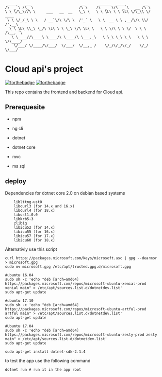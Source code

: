 ```
 ____    ___                       __      ______  ____         __             
/\  _`\ /\_ \                     /\ \    /\  _  \/\  _`\   __ /\ \            
\ \ \/\_\//\ \     ___   __  __   \_\ \   \ \ \L\ \ \ \L\ \/\_\\ \/      ____  
 \ \ \/_/_\ \ \   / __`\/\ \/\ \  /'_` \   \ \  __ \ \ ,__/\/\ \\/      /',__\ 
  \ \ \L\ \\_\ \_/\ \L\ \ \ \_\ \/\ \L\ \   \ \ \/\ \ \ \/  \ \ \      /\__, `\
   \ \____//\____\ \____/\ \____/\ \___,_\   \ \_\ \_\ \_\   \ \_\     \/\____/
    \/___/ \/____/\/___/  \/___/  \/__,_ /    \/_/\/_/\/_/    \/_/      \/___/ 

```

# Cloud api's project

[![forthebadge](https://forthebadge.com/images/badges/built-with-love.svg)](https://forthebadge.com)
[![forthebadge](https://forthebadge.com/images/badges/powered-by-electricity.svg)](https://forthebadge.com)

This repo contains the frontend and backend for Cloud api.

## Prerequesite

- npm

- ng cli

- dotnet

- dotnet core

- mvc

- ms sql

  

## deploy

Dependencies for dotnet core 2.0 on debian based systems

```
    liblttng-ust0
    libcurl3 (for 14.x and 16.x)
    libcurl4 (for 18.x)
    libssl1.0.0
    libkrb5-3
    zlib1g
    libicu52 (for 14.x)
    libicu55 (for 16.x)
    libicu57 (for 17.x)
    libicu60 (for 18.x)
```

Alternativly use this script

```
curl https://packages.microsoft.com/keys/microsoft.asc | gpg --dearmor > microsoft.gpg
sudo mv microsoft.gpg /etc/apt/trusted.gpg.d/microsoft.gpg

#ubuntu 16.04
sudo sh -c 'echo "deb [arch=amd64] https://packages.microsoft.com/repos/microsoft-ubuntu-xenial-prod xenial main" > /etc/apt/sources.list.d/dotnetdev.list'
sudo apt-get update

#ubuntu 17.10
sudo sh -c 'echo "deb [arch=amd64] https://packages.microsoft.com/repos/microsoft-ubuntu-artful-prod artful main" > /etc/apt/sources.list.d/dotnetdev.list'
sudo apt-get update
 
#Ubuntu 17.04
sudo sh -c 'echo "deb [arch=amd64] https://packages.microsoft.com/repos/microsoft-ubuntu-zesty-prod zesty main" > /etc/apt/sources.list.d/dotnetdev.list'
sudo apt-get update

sudo apt-get install dotnet-sdk-2.1.4
```



to test the app use the following command

```
dotnet run # run it in the app root
```